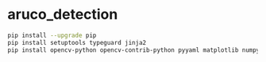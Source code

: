 # aruco_detection

```bash
pip install --upgrade pip
pip install setuptools typeguard jinja2
pip install opencv-python opencv-contrib-python pyyaml matplotlib numpy
```